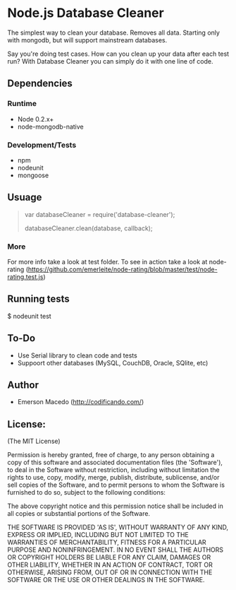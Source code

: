 Node.js Database Cleaner
========================
The simplest way to clean your database. Removes all data. Starting only with mongodb, but will support mainstream databases.

Say you're doing test cases. How can you clean up your data after each
test run? With Database Cleaner you can simply do it with one line of code.

Dependencies
------------

### Runtime
* Node 0.2.x+
* node-mongodb-native

### Development/Tests
* npm
* nodeunit
* mongoose

Usuage
------
> var databaseCleaner = require('database-cleaner');
>
> databaseCleaner.clean(database, callback);

### More
For more info take a look at test folder. To see in action take a look
at node-rating (<https://github.com/emerleite/node-rating/blob/master/test/node-rating.test.js>)

Running tests
-------------
$ nodeunit test

To-Do
-----
* Use Serial library to clean code and tests
* Suppoort other databases (MySQL, CouchDB, Oracle, SQlite, etc)

Author
------

* Emerson Macedo (<http://codificando.com/>)

License:
--------

(The MIT License)

Permission is hereby granted, free of charge, to any person obtaining
a copy of this software and associated documentation files (the
'Software'), to deal in the Software without restriction, including
without limitation the rights to use, copy, modify, merge, publish,
distribute, sublicense, and/or sell copies of the Software, and to
permit persons to whom the Software is furnished to do so, subject to
the following conditions:

The above copyright notice and this permission notice shall be
included in all copies or substantial portions of the Software.

THE SOFTWARE IS PROVIDED 'AS IS', WITHOUT WARRANTY OF ANY KIND,
EXPRESS OR IMPLIED, INCLUDING BUT NOT LIMITED TO THE WARRANTIES OF
MERCHANTABILITY, FITNESS FOR A PARTICULAR PURPOSE AND NONINFRINGEMENT.
IN NO EVENT SHALL THE AUTHORS OR COPYRIGHT HOLDERS BE LIABLE FOR ANY
CLAIM, DAMAGES OR OTHER LIABILITY, WHETHER IN AN ACTION OF CONTRACT,
TORT OR OTHERWISE, ARISING FROM, OUT OF OR IN CONNECTION WITH THE
SOFTWARE OR THE USE OR OTHER DEALINGS IN THE SOFTWARE.
